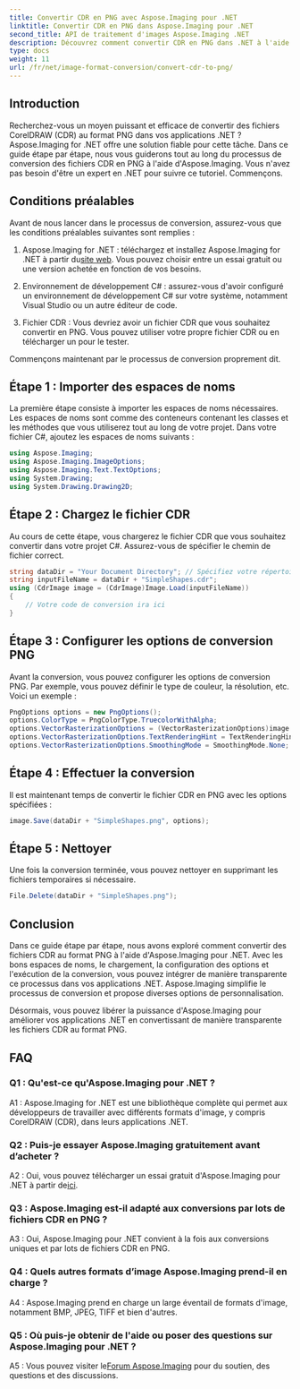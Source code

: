 ```yaml
---
title: Convertir CDR en PNG avec Aspose.Imaging pour .NET
linktitle: Convertir CDR en PNG dans Aspose.Imaging pour .NET
second_title: API de traitement d'images Aspose.Imaging .NET
description: Découvrez comment convertir CDR en PNG dans .NET à l'aide d'Aspose.Imaging. Ce guide étape par étape simplifie le processus.
type: docs
weight: 11
url: /fr/net/image-format-conversion/convert-cdr-to-png/
---
```

## Introduction

Recherchez-vous un moyen puissant et efficace de convertir des fichiers CorelDRAW (CDR) au format PNG dans vos applications .NET ? Aspose.Imaging for .NET offre une solution fiable pour cette tâche. Dans ce guide étape par étape, nous vous guiderons tout au long du processus de conversion des fichiers CDR en PNG à l'aide d'Aspose.Imaging. Vous n'avez pas besoin d'être un expert en .NET pour suivre ce tutoriel. Commençons.

## Conditions préalables

Avant de nous lancer dans le processus de conversion, assurez-vous que les conditions préalables suivantes sont remplies :

1.  Aspose.Imaging for .NET : téléchargez et installez Aspose.Imaging for .NET à partir du[site web](https://releases.aspose.com/imaging/net/). Vous pouvez choisir entre un essai gratuit ou une version achetée en fonction de vos besoins.

2. Environnement de développement C# : assurez-vous d'avoir configuré un environnement de développement C# sur votre système, notamment Visual Studio ou un autre éditeur de code.

3. Fichier CDR : Vous devriez avoir un fichier CDR que vous souhaitez convertir en PNG. Vous pouvez utiliser votre propre fichier CDR ou en télécharger un pour le tester.

Commençons maintenant par le processus de conversion proprement dit.

## Étape 1 : Importer des espaces de noms

La première étape consiste à importer les espaces de noms nécessaires. Les espaces de noms sont comme des conteneurs contenant les classes et les méthodes que vous utiliserez tout au long de votre projet. Dans votre fichier C#, ajoutez les espaces de noms suivants :

```csharp
using Aspose.Imaging;
using Aspose.Imaging.ImageOptions;
using Aspose.Imaging.Text.TextOptions;
using System.Drawing;
using System.Drawing.Drawing2D;
```

## Étape 2 : Chargez le fichier CDR

Au cours de cette étape, vous chargerez le fichier CDR que vous souhaitez convertir dans votre projet C#. Assurez-vous de spécifier le chemin de fichier correct.

```csharp
string dataDir = "Your Document Directory"; // Spécifiez votre répertoire de documents
string inputFileName = dataDir + "SimpleShapes.cdr";
using (CdrImage image = (CdrImage)Image.Load(inputFileName))
{
    // Votre code de conversion ira ici
}
```

## Étape 3 : Configurer les options de conversion PNG

Avant la conversion, vous pouvez configurer les options de conversion PNG. Par exemple, vous pouvez définir le type de couleur, la résolution, etc. Voici un exemple :

```csharp
PngOptions options = new PngOptions();
options.ColorType = PngColorType.TruecolorWithAlpha;
options.VectorRasterizationOptions = (VectorRasterizationOptions)image.GetDefaultOptions(new object[] { Color.White, image.Width, image.Height });
options.VectorRasterizationOptions.TextRenderingHint = TextRenderingHint.SingleBitPerPixel;
options.VectorRasterizationOptions.SmoothingMode = SmoothingMode.None;
```

## Étape 4 : Effectuer la conversion

Il est maintenant temps de convertir le fichier CDR en PNG avec les options spécifiées :

```csharp
image.Save(dataDir + "SimpleShapes.png", options);
```

## Étape 5 : Nettoyer

Une fois la conversion terminée, vous pouvez nettoyer en supprimant les fichiers temporaires si nécessaire.

```csharp
File.Delete(dataDir + "SimpleShapes.png");
```

## Conclusion

Dans ce guide étape par étape, nous avons exploré comment convertir des fichiers CDR au format PNG à l'aide d'Aspose.Imaging pour .NET. Avec les bons espaces de noms, le chargement, la configuration des options et l'exécution de la conversion, vous pouvez intégrer de manière transparente ce processus dans vos applications .NET. Aspose.Imaging simplifie le processus de conversion et propose diverses options de personnalisation.

Désormais, vous pouvez libérer la puissance d'Aspose.Imaging pour améliorer vos applications .NET en convertissant de manière transparente les fichiers CDR au format PNG.

## FAQ

### Q1 : Qu'est-ce qu'Aspose.Imaging pour .NET ?

A1 : Aspose.Imaging for .NET est une bibliothèque complète qui permet aux développeurs de travailler avec différents formats d'image, y compris CorelDRAW (CDR), dans leurs applications .NET.

### Q2 : Puis-je essayer Aspose.Imaging gratuitement avant d’acheter ?

 A2 : Oui, vous pouvez télécharger un essai gratuit d'Aspose.Imaging pour .NET à partir de[ici](https://releases.aspose.com/).

### Q3 : Aspose.Imaging est-il adapté aux conversions par lots de fichiers CDR en PNG ?

A3 : Oui, Aspose.Imaging pour .NET convient à la fois aux conversions uniques et par lots de fichiers CDR en PNG.

### Q4 : Quels autres formats d’image Aspose.Imaging prend-il en charge ?

A4 : Aspose.Imaging prend en charge un large éventail de formats d'image, notamment BMP, JPEG, TIFF et bien d'autres.

### Q5 : Où puis-je obtenir de l'aide ou poser des questions sur Aspose.Imaging pour .NET ?

 A5 : Vous pouvez visiter le[Forum Aspose.Imaging](https://forum.aspose.com/) pour du soutien, des questions et des discussions.